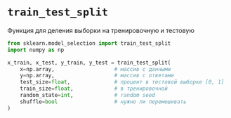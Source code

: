 # `train_test_split`

Функция для деления выборки на тренировочную и тестовую

```python
from sklearn.model_selection import train_test_split
import numpy as np

x_train, x_test, y_train, y_test = train_test_split(
    x=np.array,                   # массив с данными
    y=np.array,                   # массив с ответами
    test_size=float,              # процент в тестовой выборке [0, 1]
    train_size=float,             # в тренировочной
    random_state=int,             # random seed
    shuffle=bool                  # нужно ли перемешивать
)
```